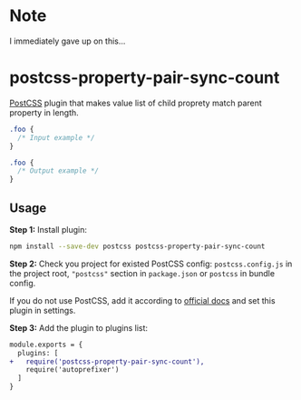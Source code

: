 # Note
I immediately gave up on this...

# postcss-property-pair-sync-count

[PostCSS] plugin that makes value list of child proprety match parent property in length.

[PostCSS]: https://github.com/postcss/postcss

```css
.foo {
  /* Input example */
}
```

```css
.foo {
  /* Output example */
}
```

## Usage

**Step 1:** Install plugin:

```sh
npm install --save-dev postcss postcss-property-pair-sync-count
```

**Step 2:** Check you project for existed PostCSS config: `postcss.config.js`
in the project root, `"postcss"` section in `package.json`
or `postcss` in bundle config.

If you do not use PostCSS, add it according to [official docs]
and set this plugin in settings.

**Step 3:** Add the plugin to plugins list:

```diff
module.exports = {
  plugins: [
+   require('postcss-property-pair-sync-count'),
    require('autoprefixer')
  ]
}
```

[official docs]: https://github.com/postcss/postcss#usage
